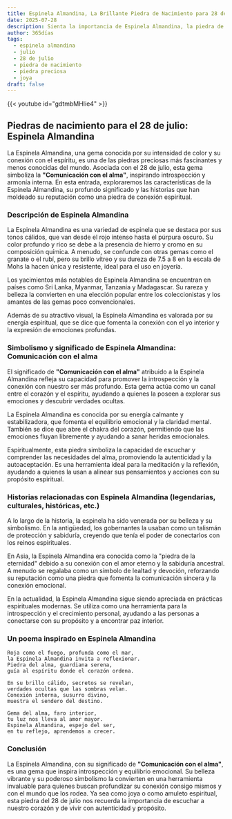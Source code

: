 ```yaml
---
title: Espinela Almandina, La Brillante Piedra de Nacimiento para 28 de julio
date: 2025-07-28
description: Sienta la importancia de Espinela Almandina, la piedra de nacimiento de 28 de julio que simboliza Comunicación con el alma. Deje que su belleza y significado iluminen su día.
author: 365días
tags:
  - espinela almandina
  - julio
  - 28 de julio
  - piedra de nacimiento
  - piedra preciosa
  - joya
draft: false
---
```


{{< youtube id="gdtmbMHIie4" >}}

## Piedras de nacimiento para el 28 de julio: Espinela Almandina

La Espinela Almandina, una gema conocida por su intensidad de color y su conexión con el espíritu, es una de las piedras preciosas más fascinantes y menos conocidas del mundo. Asociada con el 28 de julio, esta gema simboliza la **"Comunicación con el alma"**, inspirando introspección y armonía interna. En esta entrada, exploraremos las características de la Espinela Almandina, su profundo significado y las historias que han moldeado su reputación como una piedra de conexión espiritual.

### Descripción de Espinela Almandina

La Espinela Almandina es una variedad de espinela que se destaca por sus tonos cálidos, que van desde el rojo intenso hasta el púrpura oscuro. Su color profundo y rico se debe a la presencia de hierro y cromo en su composición química. A menudo, se confunde con otras gemas como el granate o el rubí, pero su brillo vítreo y su dureza de 7.5 a 8 en la escala de Mohs la hacen única y resistente, ideal para el uso en joyería.

Los yacimientos más notables de Espinela Almandina se encuentran en países como Sri Lanka, Myanmar, Tanzania y Madagascar. Su rareza y belleza la convierten en una elección popular entre los coleccionistas y los amantes de las gemas poco convencionales.

Además de su atractivo visual, la Espinela Almandina es valorada por su energía espiritual, que se dice que fomenta la conexión con el yo interior y la expresión de emociones profundas.

### Simbolismo y significado de Espinela Almandina: Comunicación con el alma

El significado de **"Comunicación con el alma"** atribuido a la Espinela Almandina refleja su capacidad para promover la introspección y la conexión con nuestro ser más profundo. Esta gema actúa como un canal entre el corazón y el espíritu, ayudando a quienes la poseen a explorar sus emociones y descubrir verdades ocultas.

La Espinela Almandina es conocida por su energía calmante y estabilizadora, que fomenta el equilibrio emocional y la claridad mental. También se dice que abre el chakra del corazón, permitiendo que las emociones fluyan libremente y ayudando a sanar heridas emocionales.

Espiritualmente, esta piedra simboliza la capacidad de escuchar y comprender las necesidades del alma, promoviendo la autenticidad y la autoaceptación. Es una herramienta ideal para la meditación y la reflexión, ayudando a quienes la usan a alinear sus pensamientos y acciones con su propósito espiritual.

### Historias relacionadas con Espinela Almandina (legendarias, culturales, históricas, etc.)

A lo largo de la historia, la espinela ha sido venerada por su belleza y su simbolismo. En la antigüedad, los gobernantes la usaban como un talismán de protección y sabiduría, creyendo que tenía el poder de conectarlos con los reinos espirituales.

En Asia, la Espinela Almandina era conocida como la "piedra de la eternidad" debido a su conexión con el amor eterno y la sabiduría ancestral. A menudo se regalaba como un símbolo de lealtad y devoción, reforzando su reputación como una piedra que fomenta la comunicación sincera y la conexión emocional.

En la actualidad, la Espinela Almandina sigue siendo apreciada en prácticas espirituales modernas. Se utiliza como una herramienta para la introspección y el crecimiento personal, ayudando a las personas a conectarse con su propósito y a encontrar paz interior.

### Un poema inspirado en Espinela Almandina

```
Roja como el fuego, profunda como el mar,  
la Espinela Almandina invita a reflexionar.  
Piedra del alma, guardiana serena,  
guía al espíritu donde el corazón ordena.  

En su brillo cálido, secretos se revelan,  
verdades ocultas que las sombras velan.  
Conexión interna, susurro divino,  
muestra el sendero del destino.  

Gema del alma, faro interior,  
tu luz nos lleva al amor mayor.  
Espinela Almandina, espejo del ser,  
en tu reflejo, aprendemos a crecer.  
```

### Conclusión

La Espinela Almandina, con su significado de **"Comunicación con el alma"**, es una gema que inspira introspección y equilibrio emocional. Su belleza vibrante y su poderoso simbolismo la convierten en una herramienta invaluable para quienes buscan profundizar su conexión consigo mismos y con el mundo que los rodea. Ya sea como joya o como amuleto espiritual, esta piedra del 28 de julio nos recuerda la importancia de escuchar a nuestro corazón y de vivir con autenticidad y propósito.